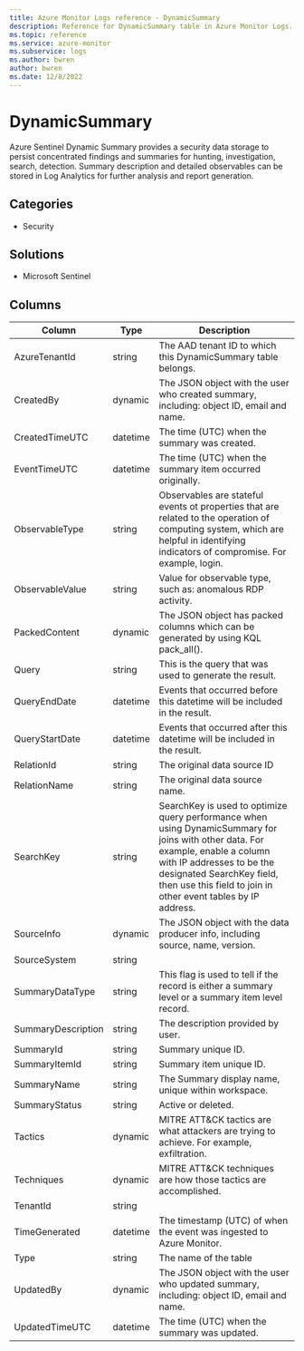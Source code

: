 ```yaml
---
title: Azure Monitor Logs reference - DynamicSummary
description: Reference for DynamicSummary table in Azure Monitor Logs.
ms.topic: reference
ms.service: azure-monitor
ms.subservice: logs
ms.author: bwren
author: bwren
ms.date: 12/8/2022
---
```


# DynamicSummary

 Azure Sentinel Dynamic Summary provides a security data storage to persist concentrated findings and summaries for hunting, investigation, search, detection.  Summary description and detailed observables can be stored in Log Analytics for further analysis and report generation.

## Categories

- Security
## Solutions

- Microsoft Sentinel




## Columns

| Column | Type | Description |
| --- | --- | --- |
| AzureTenantId | string | The AAD tenant ID to which this DynamicSummary table belongs. |
| CreatedBy | dynamic | The JSON object with the user who created summary, including: object ID, email and name. |
| CreatedTimeUTC | datetime | The time (UTC) when the summary was created. |
| EventTimeUTC | datetime | The time (UTC) when the summary item occurred originally. |
| ObservableType | string | Observables are stateful events ot properties that are related to the operation of computing system, which are helpful in identifying indicators of compromise.  For example, login. |
| ObservableValue | string | Value for observable type, such as: anomalous RDP activity. |
| PackedContent | dynamic | The JSON object has packed columns which can be generated by using KQL pack_all(). |
| Query | string | This is the query that was used to generate the result. |
| QueryEndDate | datetime | Events that occurred before this datetime will be included in the result. |
| QueryStartDate | datetime | Events that occurred after this datetime will be included in the result. |
| RelationId | string | The original data source ID |
| RelationName | string | The original data source name. |
| SearchKey | string | SearchKey is used to optimize query performance when using DynamicSummary for joins with other data. For example, enable a column with IP addresses to be the designated SearchKey field, then use this field to join in other event tables by IP address. |
| SourceInfo | dynamic | The JSON object with the data producer info, including source, name, version. |
| SourceSystem | string |  |
| SummaryDataType | string | This flag is used to tell if the record is either a summary level or a summary item level record. |
| SummaryDescription | string | The description provided by user. |
| SummaryId | string | Summary unique ID. |
| SummaryItemId | string | Summary item unique ID. |
| SummaryName | string | The Summary display name, unique within workspace. |
| SummaryStatus | string | Active or deleted. |
| Tactics | dynamic | MITRE ATT&CK tactics are what attackers are trying to achieve. For example, exfiltration. |
| Techniques | dynamic | MITRE ATT&CK techniques are how those tactics are accomplished. |
| TenantId | string |  |
| TimeGenerated | datetime | The timestamp (UTC) of when the event was ingested to Azure Monitor. |
| Type | string | The name of the table |
| UpdatedBy | dynamic | The JSON object with the user who updated summary, including: object ID, email and name. |
| UpdatedTimeUTC | datetime | The time (UTC) when the summary was updated. |
